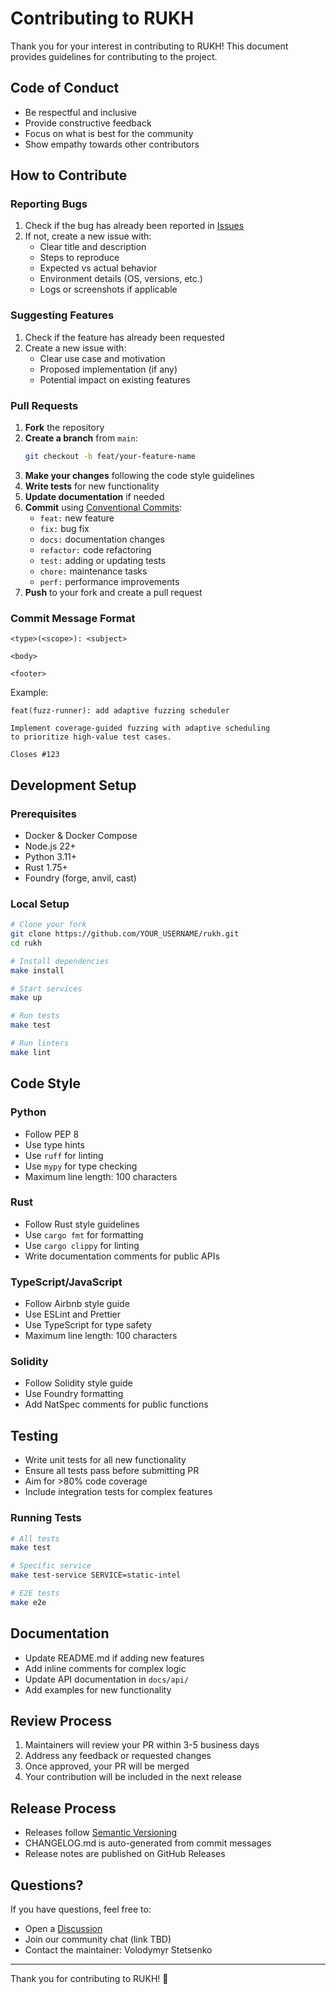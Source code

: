 # Contributing to RUKH

Thank you for your interest in contributing to RUKH! This document provides guidelines for contributing to the project.

## Code of Conduct

- Be respectful and inclusive
- Provide constructive feedback
- Focus on what is best for the community
- Show empathy towards other contributors

## How to Contribute

### Reporting Bugs

1. Check if the bug has already been reported in [Issues](https://github.com/VolodymyrStetsenko/rukh/issues)
2. If not, create a new issue with:
   - Clear title and description
   - Steps to reproduce
   - Expected vs actual behavior
   - Environment details (OS, versions, etc.)
   - Logs or screenshots if applicable

### Suggesting Features

1. Check if the feature has already been requested
2. Create a new issue with:
   - Clear use case and motivation
   - Proposed implementation (if any)
   - Potential impact on existing features

### Pull Requests

1. **Fork** the repository
2. **Create a branch** from `main`:
   ```bash
   git checkout -b feat/your-feature-name
   ```
3. **Make your changes** following the code style guidelines
4. **Write tests** for new functionality
5. **Update documentation** if needed
6. **Commit** using [Conventional Commits](https://www.conventionalcommits.org/):
   - `feat:` new feature
   - `fix:` bug fix
   - `docs:` documentation changes
   - `refactor:` code refactoring
   - `test:` adding or updating tests
   - `chore:` maintenance tasks
   - `perf:` performance improvements
7. **Push** to your fork and create a pull request

### Commit Message Format

```
<type>(<scope>): <subject>

<body>

<footer>
```

Example:
```
feat(fuzz-runner): add adaptive fuzzing scheduler

Implement coverage-guided fuzzing with adaptive scheduling
to prioritize high-value test cases.

Closes #123
```

## Development Setup

### Prerequisites

- Docker & Docker Compose
- Node.js 22+
- Python 3.11+
- Rust 1.75+
- Foundry (forge, anvil, cast)

### Local Setup

```bash
# Clone your fork
git clone https://github.com/YOUR_USERNAME/rukh.git
cd rukh

# Install dependencies
make install

# Start services
make up

# Run tests
make test

# Run linters
make lint
```

## Code Style

### Python

- Follow PEP 8
- Use type hints
- Use `ruff` for linting
- Use `mypy` for type checking
- Maximum line length: 100 characters

### Rust

- Follow Rust style guidelines
- Use `cargo fmt` for formatting
- Use `cargo clippy` for linting
- Write documentation comments for public APIs

### TypeScript/JavaScript

- Follow Airbnb style guide
- Use ESLint and Prettier
- Use TypeScript for type safety
- Maximum line length: 100 characters

### Solidity

- Follow Solidity style guide
- Use Foundry formatting
- Add NatSpec comments for public functions

## Testing

- Write unit tests for all new functionality
- Ensure all tests pass before submitting PR
- Aim for >80% code coverage
- Include integration tests for complex features

### Running Tests

```bash
# All tests
make test

# Specific service
make test-service SERVICE=static-intel

# E2E tests
make e2e
```

## Documentation

- Update README.md if adding new features
- Add inline comments for complex logic
- Update API documentation in `docs/api/`
- Add examples for new functionality

## Review Process

1. Maintainers will review your PR within 3-5 business days
2. Address any feedback or requested changes
3. Once approved, your PR will be merged
4. Your contribution will be included in the next release

## Release Process

- Releases follow [Semantic Versioning](https://semver.org/)
- CHANGELOG.md is auto-generated from commit messages
- Release notes are published on GitHub Releases

## Questions?

If you have questions, feel free to:

- Open a [Discussion](https://github.com/VolodymyrStetsenko/rukh/discussions)
- Join our community chat (link TBD)
- Contact the maintainer: Volodymyr Stetsenko

---

Thank you for contributing to RUKH! 🚀

